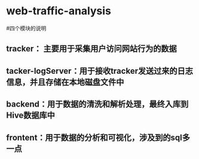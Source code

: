 # web-traffic-analysis

#四个模块的说明

## tracker： 主要用于采集用户访问网站行为的数据

## tacker-logServer：用于接收tracker发送过来的日志信息，并且存储在本地磁盘文件中

## backend：用于数据的清洗和解析处理，最终入库到Hive数据库中

## frontent：用于数据的分析和可视化，涉及到的sql多一点